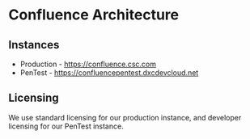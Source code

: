 # Confluence Architecture

## Instances

* Production - https://confluence.csc.com
* PenTest - https://confluencepentest.dxcdevcloud.net

## Licensing

We use standard licensing for our production instance, and  developer licensing for our PenTest instance.
